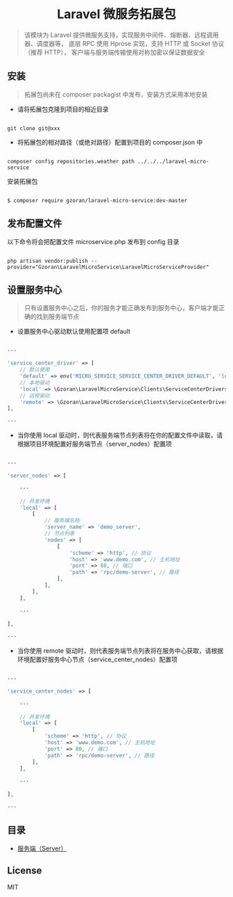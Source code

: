 
<h1 align="center"> Laravel 微服务拓展包 </h1>

> 该模块为 Laravel 提供微服务支持，实现服务中间件、熔断器、远程调用器、调度器等，
> 底层 RPC 使用 Hprose 实现，支持 HTTP 或 Socket 协议（推荐 HTTP），
> 客户端与服务端传输使用对称加密以保证数据安全

## 安装

> 拓展包尚未在 composer packagist 中发布，安装方式采用本地安装

- 请将拓展包克隆到项目的相近目录

```shell

git clone git@xxx

```

- 将拓展包的相对路径（或绝对路径）配置到项目的 composer.json 中

```shell

composer config repositories.weather path ../../../laravel-micro-service

```

安装拓展包

```shell

$ composer require gzoran/laravel-micro-service:dev-master

```

## 发布配置文件

以下命令将会把配置文件 microservice.php 发布到 config 目录

```shell

php artisan vendor:publish --provider="Gzoran\LaravelMicroService\LaravelMicroServiceProvider"

```

## 设置服务中心

> 只有设置服务中心之后，你的服务才能正确发布到服务中心，客户端才能正确的找到服务端节点

- 设置服务中心驱动默认使用配置项 default

```php

···

'service_center_driver' => [
    // 默认使用
    'default' => env('MICRO_SERVICE_SERVICE_CENTER_DRIVER_DEFAULT', 'local'),
    // 本地驱动
    'local' => \Gzoran\LaravelMicroService\Clients\ServiceCenterDrivers\LocalServiceCenterDriver::class,
    // 远程驱动
    'remote' => \Gzoran\LaravelMicroService\Clients\ServiceCenterDrivers\RemoteServiceCenterDriver::class,
],

···

```

- 当你使用 local 驱动时，则代表服务端节点列表将在你的配置文件中读取，请根据项目环境配置好服务端节点（server_nodes）配置项

```php

···

'server_nodes' => [

    ···
    
    // 开发环境
    'local' => [
        [
            // 服务端名称
            'server_name' => 'demo_server',
            // 节点列表
            'nodes' => [
                [
                    'scheme' => 'http', // 协议
                    'host' => 'www.demo.com', // 主机地址
                    'port' => 80, // 端口
                    'path' => 'rpc/demo-server', // 路径
                ],
            ],
        ],
    ],
    
    ···
    
],

···

```

- 当你使用 remote 驱动时，则代表服务端节点列表将在服务中心获取，请根据环境配置好服务中心节点（service_center_nodes）配置项

```php

···

'service_center_nodes' => [

    ···
    
    // 开发环境
    'local' => [
        [
            'scheme' => 'http', // 协议
            'host' => 'www.demo.com', // 主机地址
            'port' => 80, // 端口
            'path' => 'rpc/demo-server', // 路径
        ],
    ],
    
    ···
    
],

···

```

## 目录

- <a href="./docs/Server.md">服务端（Server）</a>

## License

MIT